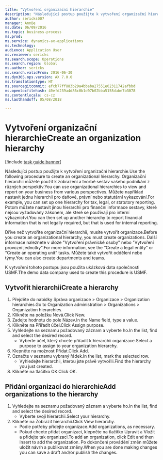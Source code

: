 ```yaml
--- 
title: "Vytvoření organizační hierarchie"
description: "Následující postup použijte k vytvoření organizační hierarchie."
author: sericks007
manager: AnnBe
ms.date: 06/09/2016
ms.topic: business-process
ms.prod: 
ms.service: dynamics-ax-applications
ms.technology: 
audience: Application User
ms.reviewer: sericks
ms.search.scope: Operations
ms.search.region: Global
ms.author: sericks
ms.search.validFrom: 2016-06-30
ms.dyn365.ops.version: AX 7.0.0
ms.translationtype: HT
ms.sourcegitcommit: efcb77ff883b29a4bbaba27551e02311742afbbd
ms.openlocfilehash: 40efd239a4d86c0b1d07b02bba5158dabe7b3078
ms.contentlocale: cs-cz
ms.lasthandoff: 05/08/2018

---
```

# <a name="create-an-organization-hierarchy"></a><span data-ttu-id="5d530-103">Vytvoření organizační hierarchie</span><span class="sxs-lookup"><span data-stu-id="5d530-103">Create an organization hierarchy</span></span>

[!include [task guide banner](../../includes/task-guide-banner.md)]

<span data-ttu-id="5d530-104">Následující postup použijte k vytvoření organizační hierarchie.</span><span class="sxs-lookup"><span data-stu-id="5d530-104">Use the following procedure to create an organizational hierarchy.</span></span> <span data-ttu-id="5d530-105">Organizační hierarchii můžete použít k zobrazení a tvorbě sestav vašeho podnikání z různých perspektiv.</span><span class="sxs-lookup"><span data-stu-id="5d530-105">You can use organizational hierarchies to view and report on your business from various perspectives.</span></span> <span data-ttu-id="5d530-106">Můžete například nastavit jednu hierarchii pro daňové, právní nebo statutární vykazování.</span><span class="sxs-lookup"><span data-stu-id="5d530-106">For example, you can set up one hierarchy for tax, legal, or statutory reporting.</span></span> <span data-ttu-id="5d530-107">Potom můžete nastavit jinou hierarchii pro finanční informace sestavy, které nejsou vyžadovány zákonem, ale které se používají pro interní výkaznictví.</span><span class="sxs-lookup"><span data-stu-id="5d530-107">You can then set up another hierarchy to report financial information that is not legally required, but that is used for internal reporting.</span></span> 



<span data-ttu-id="5d530-108">Dříve než vytvoříte organizační hierarchií, musíte vytvořit organizace.</span><span class="sxs-lookup"><span data-stu-id="5d530-108">Before you create an organizational hierarchy, you must create organizations.</span></span> <span data-ttu-id="5d530-109">Další informace naleznete v úloze "Vytvoření právnické osoby" nebo "Vytvoření provozní jednotky".</span><span class="sxs-lookup"><span data-stu-id="5d530-109">For more information, see the “Create a legal entity” or “Create an operating unit” tasks.</span></span> <span data-ttu-id="5d530-110">Můžete také vytvořit oddělení nebo týmy.</span><span class="sxs-lookup"><span data-stu-id="5d530-110">You can also create departments and teams.</span></span> 



<span data-ttu-id="5d530-111">K vytvoření tohoto postupu jsou použita ukázková data společnosti USMF.</span><span class="sxs-lookup"><span data-stu-id="5d530-111">The demo data company used to create this procedure is USMF.</span></span>


## <a name="create-a-hierarchy"></a><span data-ttu-id="5d530-112">Vytvořit hierarchii</span><span class="sxs-lookup"><span data-stu-id="5d530-112">Create a hierarchy</span></span>
1. <span data-ttu-id="5d530-113">Přejděte do nabídky Správa organizace > Organizace > Organization hierarchies.</span><span class="sxs-lookup"><span data-stu-id="5d530-113">Go to Organization administration > Organizations > Organization hierarchies.</span></span>
2. <span data-ttu-id="5d530-114">Klikněte na položku Nová.</span><span class="sxs-lookup"><span data-stu-id="5d530-114">Click New.</span></span>
3. <span data-ttu-id="5d530-115">Zadejte hodnotu do pole Název.</span><span class="sxs-lookup"><span data-stu-id="5d530-115">In the Name field, type a value.</span></span>
4. <span data-ttu-id="5d530-116">Klikněte na Přiřadit účel.</span><span class="sxs-lookup"><span data-stu-id="5d530-116">Click Assign purpose.</span></span>
5. <span data-ttu-id="5d530-117">Vyhledejte na seznamu požadovaný záznam a vyberte ho.</span><span class="sxs-lookup"><span data-stu-id="5d530-117">In the list, find and select the desired record.</span></span>
    * <span data-ttu-id="5d530-118">Vyberte účel, který chcete přiřadit k hierarchii organizace.</span><span class="sxs-lookup"><span data-stu-id="5d530-118">Select a purpose to assign to your organization hierarchy.</span></span>  
6. <span data-ttu-id="5d530-119">Klepněte na možnost Přidat.</span><span class="sxs-lookup"><span data-stu-id="5d530-119">Click Add.</span></span>
7. <span data-ttu-id="5d530-120">Označte v seznamu vybraný řádek.</span><span class="sxs-lookup"><span data-stu-id="5d530-120">In the list, mark the selected row.</span></span>
    * <span data-ttu-id="5d530-121">Vyhledejte hierarchii, kterou jste právě vytvořili.</span><span class="sxs-lookup"><span data-stu-id="5d530-121">Find the hierarchy you just created.</span></span>  
8. <span data-ttu-id="5d530-122">Klikněte na tlačítko OK.</span><span class="sxs-lookup"><span data-stu-id="5d530-122">Click OK.</span></span>

## <a name="add-organizations-to-the-hierarchy"></a><span data-ttu-id="5d530-123">Přidání organizací do hierarchie</span><span class="sxs-lookup"><span data-stu-id="5d530-123">Add organizations to the hierarchy</span></span>
1. <span data-ttu-id="5d530-124">Vyhledejte na seznamu požadovaný záznam a vyberte ho.</span><span class="sxs-lookup"><span data-stu-id="5d530-124">In the list, find and select the desired record.</span></span>
    * <span data-ttu-id="5d530-125">Vyberte svoji hierarchii.</span><span class="sxs-lookup"><span data-stu-id="5d530-125">Select your hierarchy.</span></span>  
2. <span data-ttu-id="5d530-126">Klikněte na Zobrazit hierarchii.</span><span class="sxs-lookup"><span data-stu-id="5d530-126">Click View hierarchy.</span></span>
    * <span data-ttu-id="5d530-127">Podle potřeby přidejte organizace.</span><span class="sxs-lookup"><span data-stu-id="5d530-127">Add organizations, as necessary.</span></span>  
    * <span data-ttu-id="5d530-128">Pokud chcete přidat organizaci, klepněte na tlačítko Upravit a Vložit a přidejte tak organizaci.</span><span class="sxs-lookup"><span data-stu-id="5d530-128">To add an organization, click Edit and then Insert to add the organization.</span></span>     <span data-ttu-id="5d530-129">Po dokončení provádění změn můžete uložit návrh a publikovat změny.</span><span class="sxs-lookup"><span data-stu-id="5d530-129">When you are done making changes you can save a draft and/or publish the changes.</span></span>  


